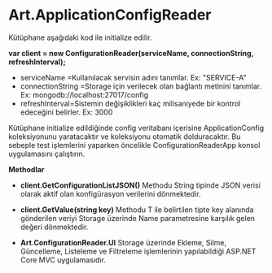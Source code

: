 # Art.ApplicationConfigReader

Kütüphane aşağıdaki kod ile initialize edilir.

**var client = new ConfigurationReader(serviceName, connectionString, refreshInterval);**

- serviceName =Kullanılacak servisin adını tanımlar. Ex: "SERVICE-A"
- connectionString =Storage için verilecek olan bağlantı metinini tanımlar. Ex: mongodb://localhost:27017/config
- refreshInterval=Sistemin değişiklikleri kaç milisaniyede bir kontrol edeceğini belirler. Ex: 3000

Kütüphane initialize edildiğinde config veritabanı içerisine ApplicationConfig koleksiyonunu yaratacaktır ve koleksiyonu otomatik dolduracaktır. Bu sebeple test işlemlerini yaparken öncelikle ConfigurationReaderApp konsol uygulamasını çalıştırın.

**Methodlar**

- **client.GetConfigurationListJSON()** Methodu String tipinde JSON verisi olarak aktif olan konfigürasyon verilerini dönmektedir.

- **client.GetValue<T>(string key)** Methodu T ile belirtilen tipte key alanında gönderilen veriyi Storage üzerinde Name parametresine karşılık gelen değeri dönmektedir.

- **Art.ConfigurationReader.UI** Storage üzerinde Ekleme, Silme, Güncelleme, Listeleme ve Filtreleme işlemlerinin yapılabildiği ASP.NET Core MVC uygulamasıdır.
